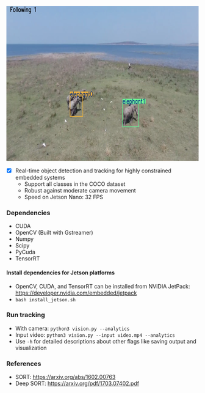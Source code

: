 <p align="center">
  <img src="demo.png" width="720" height="405" />
</p>

- [x] Real-time object detection and tracking for highly constrained embedded systems
  - Support all classes in the COCO dataset
  - Robust against moderate camera movement
  - Speed on Jetson Nano: 32 FPS

### Dependencies
- CUDA
- OpenCV (Built with Gstreamer)
- Numpy
- Scipy
- PyCuda
- TensorRT  

#### Install dependencies for Jetson platforms
- OpenCV, CUDA, and TensorRT can be installed from NVIDIA JetPack:    
https://developer.nvidia.com/embedded/jetpack
- `bash install_jetson.sh`

### Run tracking
- With camera: `python3 vision.py --analytics`
- Input video: `python3 vision.py --input video.mp4 --analytics`
- Use `-h` for detailed descriptions about other flags like saving output and visualization

### References
- SORT: https://arxiv.org/abs/1602.00763  
- Deep SORT: https://arxiv.org/pdf/1703.07402.pdf 
